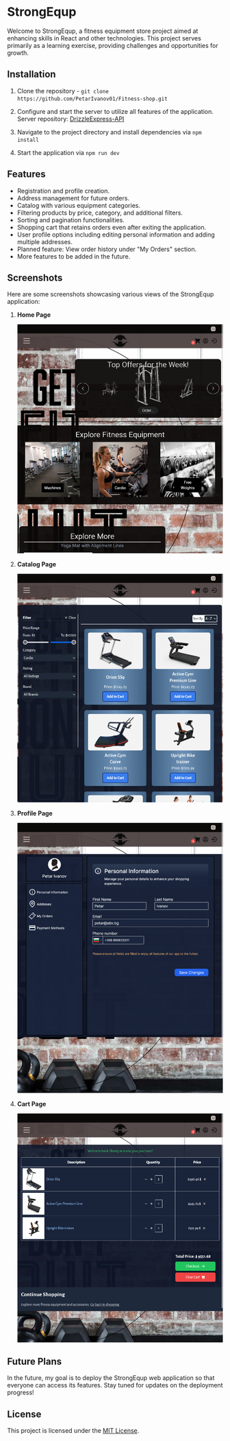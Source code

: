 # StrongEqup

Welcome to StrongEqup, a fitness equipment store project aimed at enhancing skills in React and other technologies. This project serves primarily as a learning exercise, providing challenges and opportunities for growth.

## Installation

1. Clone the repository - `git clone https://github.com/PetarIvanov01/Fitness-shop.git`

2. Configure and start the server to utilize all features of the application.
   Server repository: [DrizzleExpress-API](https://github.com/PetarIvanov01/DrizzleExpress-API)

3. Navigate to the project directory and install dependencies via `npm install`

4. Start the application via `npm run dev`

## Features

-   Registration and profile creation.
-   Address management for future orders.
-   Catalog with various equipment categories.
-   Filtering products by price, category, and additional filters.
-   Sorting and pagination functionalities.
-   Shopping cart that retains orders even after exiting the application.
-   User profile options including editing personal information and adding multiple addresses.
-   Planned feature: View order history under "My Orders" section.
-   More features to be added in the future.

## Screenshots

Here are some screenshots showcasing various views of the StrongEqup application:

1. **Home Page**

    ![Home Page](screenshots/home-page.png)

2. **Catalog Page**

    ![Catalog Page](screenshots/catalog-page.png)

3. **Profile Page**

    ![Profile Page](screenshots/profile-page.png)

4. **Cart Page**

    ![Cart Page](screenshots/cart-page.png)

## Future Plans

In the future, my goal is to deploy the StrongEqup web application so that everyone can access its features. Stay tuned for updates on the deployment progress!

## License

This project is licensed under the [MIT License](LICENSE).

